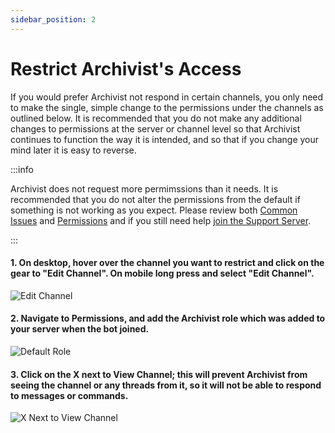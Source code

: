 ```yaml
---
sidebar_position: 2
---
```


# Restrict Archivist's Access
If you would prefer Archivist not respond in certain channels, you only need to make the single, simple change to the permissions under the channels as outlined below. It is recommended that you do not make any additional changes to permissions at the server or channel level so that Archivist continues to function the way it is intended, and so that if you change your mind later it is easy to reverse.

:::info

Archivist does not request more permimssions than it needs. It is recommended that you do not alter the permissions from the default if something is not working as you expect. Please review both [Common Issues](/docs/Troubleshooting/common) and [Permissions](/docs/Troubleshooting/permissions) and if you still need help [join the Support Server](https://discord.gg/FzhC9bVFva).

:::

#### 1. On desktop, hover over the channel you want to restrict and click on the gear to "Edit Channel". On mobile long press and select "Edit Channel".
![Edit Channel](/img/editchannel.png)

#### 2. Navigate to Permissions, and add the **Archivist** role which was added to your server when the bot joined. ####
![Default Role](/img/role.png)

#### 3. Click on the X next to **View Channel**; this will prevent Archivist from seeing the channel or any threads from it, so it will not be able to respond to messages or commands. ####
![X Next to View Channel](/img/perm.png)